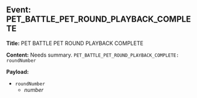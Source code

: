## Event: PET_BATTLE_PET_ROUND_PLAYBACK_COMPLETE

**Title:** PET BATTLE PET ROUND PLAYBACK COMPLETE

**Content:**
Needs summary.
`PET_BATTLE_PET_ROUND_PLAYBACK_COMPLETE: roundNumber`

**Payload:**
- `roundNumber`
  - *number*